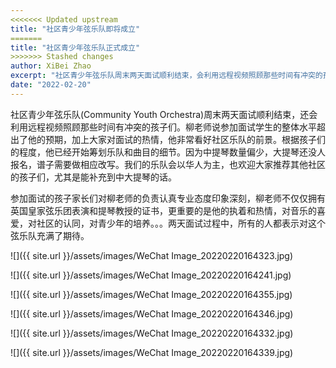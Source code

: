```yaml
---
<<<<<<< Updated upstream
title: "社区青少年弦乐队即将成立"
=======
title: "社区青少年弦乐队正式成立"
>>>>>>> Stashed changes
author: XiBei Zhao
excerpt: "社区青少年弦乐队周末两天面试顺利结束，会利用远程视频照顾那些时间有冲突的孩子们。柳老师说参加面试学生的整体水平超出了他的预期，加上大家对面试的热情，他非常看好社区乐队的前景。根据孩子们的程度，他已经开始筹划乐队和曲目的细节。参加面试的孩子家长们对柳老师的负责认真专业态度印象深刻，柳老师不仅仅拥有英国皇家弦乐团表演和提琴教授的双证书，更重要的是他的执着和热情，对音乐的喜爱，对社区的认同，对青少年的培养。。。两天面试过程中，所有的人都表示对这个弦乐队充满了期待。"
date: "2022-02-20"
---
```


社区青少年弦乐队(Community Youth Orchestra)周末两天面试顺利结束，还会利用远程视频照顾那些时间有冲突的孩子们。柳老师说参加面试学生的整体水平超出了他的预期，加上大家对面试的热情，他非常看好社区乐队的前景。根据孩子们的程度，他已经开始筹划乐队和曲目的细节。因为中提琴数量偏少，大提琴还没人报名，谱子需要做相应改写。我们的乐队会以华人为主，也欢迎大家推荐其他社区的孩子们，尤其是能补充到中大提琴的话。

参加面试的孩子家长们对柳老师的负责认真专业态度印象深刻，柳老师不仅仅拥有英国皇家弦乐团表演和提琴教授的证书，更重要的是他的执着和热情，对音乐的喜爱，对社区的认同，对青少年的培养。。。两天面试过程中，所有的人都表示对这个弦乐队充满了期待。

![]({{ site.url }}/assets/images/WeChat Image_20220220164323.jpg)

![]({{ site.url }}/assets/images/WeChat Image_20220220164241.jpg)

![]({{ site.url }}/assets/images/WeChat Image_20220220164355.jpg)

![]({{ site.url }}/assets/images/WeChat Image_20220220164346.jpg)

![]({{ site.url }}/assets/images/WeChat Image_20220220164332.jpg)

![]({{ site.url }}/assets/images/WeChat Image_20220220164339.jpg)
